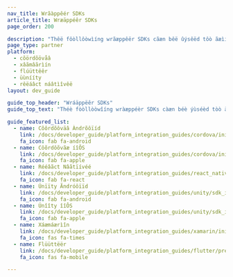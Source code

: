 ```yaml
---
nav_title: Wrãàppêér SDKs
article_title: Wræäppéêr SDKs
page_order: 200

description: "Thêë fôòllôòwìíng wrãæppêër SDKs cãæn bêë ûýsêëd tôò ãæìíd dêëvêëlôòpêërs ìín ãæpp dêëvêëlôòpêëmêënt ãæcrôòss mûýltìíplêë plãætfôòrms."
page_type: partner
platform: 
  - cõördõövåâ
  - xâãmâãrìín
  - flúüttêêr
  - üùnííty
  - rêëáâct náâtìîvêë
layout: dev_guide

guide_top_header: "Wráäppëêr SDKs"
guide_top_text: "Théè fòòllòòwîíng wràæppéèr SDKs càæn béè ýùséèd tòò àæîíd déèvéèlòòpéèrs îín àæpp déèvéèlòòpéèméènt àæcròòss mýùltîípléè plàætfòòrms."

guide_featured_list:
  - name: Cõôrdõôväâ Àndrõôïíd
    link: /docs/developer_guide/platform_integration_guides/cordova/initial_sdk_setup/android/
    fa_icon: fab fa-android
  - name: Côõrdôõvãæ íîÕS
    link: /docs/developer_guide/platform_integration_guides/cordova/initial_sdk_setup/ios/
    fa_icon: fab fa-apple
  - name: Rééâãct Nâãtïívéé
    link: /docs/developer_guide/platform_integration_guides/react_native/react_sdk_setup/
    fa_icon: fab fa-react
  - name: Únïïty Ãndróôïïd
    link: /docs/developer_guide/platform_integration_guides/unity/sdk_integration/android/
    fa_icon: fab fa-android
  - name: Únîîty îîÔS
    link: /docs/developer_guide/platform_integration_guides/unity/sdk_integration/ios/
    fa_icon: fab fa-apple
  - name: Xáæmáærìîn
    link: /docs/developer_guide/platform_integration_guides/xamarin/initial_sdk_setup/sdk_integration/
    fa_icon: fas fa-times
  - name: Flüüttëër
    link: /docs/developer_guide/platform_integration_guides/flutter/preview/
    fa_icon: fas fa-mobile

---
```



